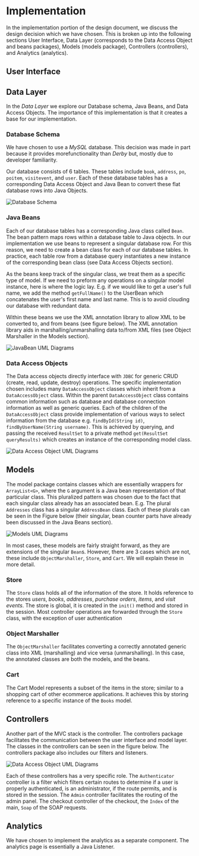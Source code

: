 # Implementation

In the implementation portion of the design document, we discuss the design
decision which we have chosen. This is broken up into the following sections User Interface, Data Layer (corresponds to the Data Access Object and beans packages), Models (models package), Controllers (controllers), and Analytics (analytics).

## User Interface

## Data Layer

In the _Data Layer_ we explore our Database schema, Java Beans, and Data Access Objects. The importance of this implementation is that it creates a base for our implementation.

### Database Schema

We have chosen to use a _MySQL_ database. This decision was made in part because it provides morefunctionality than _Derby_ but, mostly due to developer familiarity.

Our database consists of 6 tables. These tables include `book`, `address`, `po`,
`poitem`, `visitevent`, and `user`. Each of these database tables has a corresponding
Data Access Object and Java Bean to convert these flat database rows into Java
Objects.

![Database Schema](resources/database-schema.png)

### Java Beans

Each of our database tables has a corresponding Java class called `Bean`. The bean pattern maps rows within a database table to Java objects. In our implementation we use beans to represent a singular database row. For this reason, we need to create a bean class for each of our database tables. In practice, each table row from a database query instantiates a new instance of the corresponding bean class (see Data Access Objects section).  

As the beans keep track of the singular class, we treat them as a specific type of model. If we need to preform any operations on a singular model instance, here is where the logic lay. E.g. if we would like to get a user's full name, we add the method `getFullName()` to the UserBean which concatenates the user's first name and last name. This is to avoid clouding our database with redundant data.

Within these beans we use the XML annotation library to allow XML to be converted to, and from beans (see figure below). The XML annotation library aids in marshalling/unmarshalling data to/from XML files (see Object Marshaller in the Models section).  

![JavaBean UML Diagrams](resources/class-diagrams/Beans.png)

### Data Access Objects

The Data access objects directly interface with `JDBC` for generic CRUD (create, read, update, destroy) operations. The specific implementation chosen includes many `DataAccessObject` classes which inherit from a `DataAccessObject` class. Within the parent `DataAccessObject` class contains common information such as database and database connection information as well as generic queries. Each of the children of the `DataAccessObject` class provide implementation of various ways to select information from the database e.g. `findById(String id)`, `findByUserName(String username)`. This is achieved by querying, and passing the received `ResultSet` to a private method `get(ResultSet queryResults)` which creates an instance of the corresponding model class.

![Data Access Object UML Diagrams](resources/class-diagrams/DataAccessObjects.png)

## Models

The model package contains classes which are essentially wrappers for `ArrayList<G>`, where the `G` argument is a Java bean representation of that particular class. This pluralized pattern was chosen due to the fact that each singular class already has an associated bean. E.g. The plural `Addresses` class has a singular `AddressBean` class. Each of these plurals can be seen in the Figure below (their singular, bean counter parts have already been discussed in the Java Beans section).  

![Models UML Diagrams](resources/class-diagrams/Models.png)  

In most cases, these models are fairly straight forward, as they are extensions of the singular `Bean`s. However, there are 3 cases which are not, these include `ObjectMarshaller`, `Store`, and `Cart`. We will explain these in more detail.

### Store

The `Store` class holds all of the information of the store. It holds reference to the stores *users*, *books*, *addresses*, *purchase orders*, *items*, and *visit events*. The store is global, it is created in the `init()` method and stored in the session. Most controller operations are forwarded through the `Store` class, with the exception of user authentication

### Object Marshaller

The `ObjectMarshaller` facilitates converting a correctly annotated generic class into XML (marshalling) and vice versa (unmarshalling). In this case, the annotated classes are both the models, and the beans.

### Cart

The Cart Model represents a subset of the items in the store; similar to a shopping cart of other ecommerce applications. It achieves this by storing reference to a specific instance of the `Books` model.

## Controllers

Another part of the MVC stack is the controller. The controllers package facilitates the communication between the user interface and model layer. The classes in the controllers can be seen in the figure below. The controllers package also includes our filters and listeners.

![Data Access Object UML Diagrams](resources/class-diagrams/Controllers.png)

Each of these controllers has a very specific role. The `Authenticator` controller is a filter which filters certain routes to determine if a user is properly authenticated, is an administrator, if the route permits, and is stored in the session. The `Admin` controller facilitates the routing of the admin panel. The checkout controller of the checkout, the `Index` of the main, `Soap` of the SOAP requests.

## Analytics

We have chosen to implement the analytics as a separate component. The analytics page is essentially a Java Listener.
